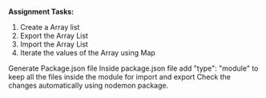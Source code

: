 **Assignment Tasks:**

1. Create a Array list
2. Export the Array List
3. Import the Array List
4. Iterate the values of the Array using Map

Generate Package.json file
Inside package.json file add "type": "module" to keep all the files inside the module
for import and export
Check the changes automatically using nodemon package.
